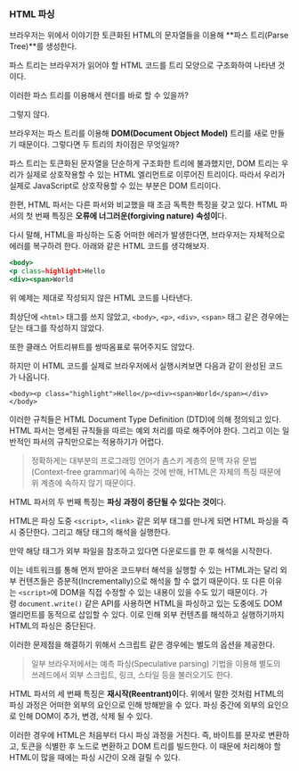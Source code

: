 ### HTML 파싱

브라우저는 위에서 이야기한 토큰화된 HTML의 문자열들을 이용해 **파스 트리(Parse Tree)**를 생성한다. 

파스 트리는 브라우저가 읽어야 할 HTML 코드를 트리 모양으로 구조화하여 나타낸 것이다.

이러한 파스 트리를 이용해서 렌더를 바로 할 수 있을까? 

그렇지 않다. 

브라우저는 파스 트리를 이용해 **DOM(Document Object Model)** 트리를 새로 만들기 때문이다. 그렇다면 두 트리의 차이점은 무엇일까?

파스 트리는 토큰화된 문자열을 단순하게 구조화한 트리에 불과했지만, DOM 트리는 우리가 실제로 상호작용할 수 있는 HTML 엘리먼트로 이루어진 트리이다. 따라서 우리가 실제로 JavaScript로 상호작용할 수 있는 부분은 DOM 트리이다.

한편, HTML 파서는 다른 파서와 비교했을 때 조금 독특한 특징을 갖고 있다. HTML 파서의 첫 번째 특징은 **오류에 너그러운(forgiving nature) 속성이**다. 

다시 말해, HTML을 파싱하는 도중 어떠한 에러가 발생한다면, 브라우저는 자체적으로 에러를 복구하려 한다. 아래와 같은 HTML 코드를 생각해보자.

```jsx
<body>
<p class=highlight>Hello
<div><span>World
```

위 예제는 제대로 작성되지 않은 HTML 코드를 나타낸다. 

최상단에 `<html>` 태그를 쓰지 않았고, `<body>`, `<p>`, `<div>`, `<span>` 태그 같은 경우에는 닫는 태그를 작성하지 않았다. 

또한 클래스 어트리뷰트를 쌍따옴표로 묶어주지도 않았다. 

하지만 이 HTML 코드를 실제로 브라우저에서 실행시켜보면 다음과 같이 완성된 코드가 나옵니다.

`<body><p class="highlight">Hello</p><div><span>World</span></div></body>`

이러한 규칙들은 HTML Document Type Definition (DTD)에 의해 정의되고 있다. HTML 파서는 명세된 규칙들을 따르는 예외 처리를 따로 해주어야 한다. 그리고 이는 일반적인 파서의 규칙만으로는 적용하기가 어렵다.

> 정확하게는 대부분의 프로그래밍 언어가 촘스키 계층의 문맥 자유 문법(Context-free grammar)에 속하는 것에 반해, HTML은 자체의 특징 때문에 위 계층에 속하지 않기 때문이다.

HTML 파서의 두 번째 특징는 **파싱 과정이 중단될 수 있다는 것이**다. 

HTML은 파싱 도중 `<script>`, `<link>` 같은 외부 태그를 만나게 되면 HTML 파싱을 즉시 중단한다. 그리고 해당 태그의 해석을 실행한다. 

만약 해당 태그가 외부 파일을 참조하고 있다면 다운로드를 한 후 해석을 시작한다.

이는 네트워크를 통해 먼저 받아온 코드부터 해석을 실행할 수 있는 HTML과는 달리 외부 컨텐츠들은 증분적(Incrementally)으로 해석을 할 수 없기 때문이다. 또 다른 이유는 `<script>`에 DOM을 직접 수정할 수 있는 내용이 있을 수도 있기 때문이다. 가령 `document.write()` 같은 API를 사용하면 HTML을 파싱하고 있는 도중에도 DOM 엘리먼트를 동적으로 삽입할 수 있다. 이로 인해 외부 컨텐츠를 해석하고 실행하기까지 HTML의 파싱은 중단된다.

이러한 문제점을 해결하기 위해서 스크립트 같은 경우에는 별도의 옵션을 제공한다.

> 일부 브라우저에서는 예측 파싱(Speculative parsing) 기법을 이용해 별도의 쓰레드에서 외부 스크립트, 링크, 스타일 등을 불러오기도 한다.

HTML 파서의 세 번째 특징은 **재시작(Reentrant)이**다. 위에서 말한 것처럼 HTML의 파싱 과정은 어떠한 외부의 요인으로 인해 방해받을 수 있다. 파싱 중간에 외부의 요인으로 인해 DOM이 추가, 변경, 삭제 될 수 있다.

이러한 경우에 HTML은 처음부터 다시 파싱 과정을 거친다. 즉, 바이트를 문자로 변환하고, 토큰을 식별한 후 노드로 변환하고 DOM 트리를 빌드한다. 이 때문에 처리해야 할 HTML이 많을 때에는 파싱 시간이 오래 걸릴 수 있다.
